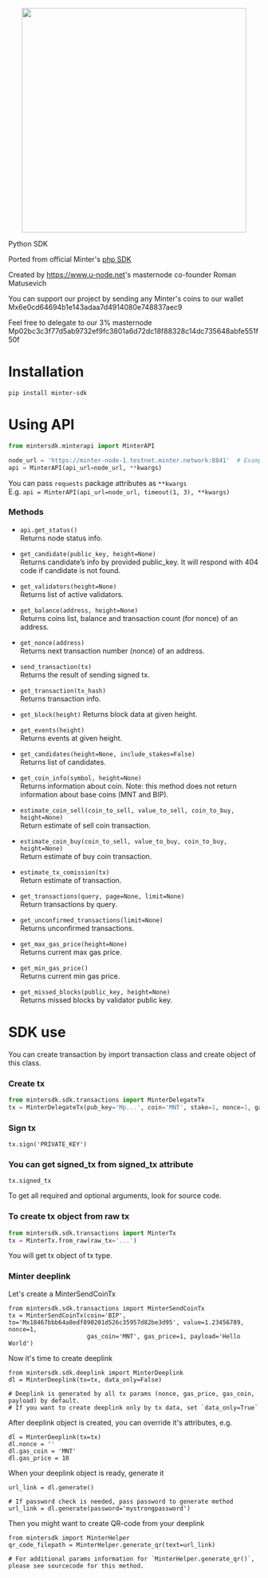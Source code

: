 <p align="center" background="black"><img src="un_top.svg" width="450"></p>

<p align="center">
</p>

Python SDK

Ported from official Minter's <a href="https://github.com/MinterTeam/minter-php-sdk">php SDK</a>

Created by <a href="https://www.u-node.net">https://www.u-node.net</a>'s masternode co-founder Roman Matusevich 

You can support our project by sending any Minter's coins to our wallet Mx6e0cd64694b1e143adaa7d4914080e748837aec9

Feel free to delegate to our 3% masternode Mp02bc3c3f77d5ab9732ef9fc3801a6d72dc18f88328c14dc735648abfe551f50f


# Installation
`pip install minter-sdk`


# Using API
```python
from mintersdk.minterapi import MinterAPI

node_url = 'https://minter-node-1.testnet.minter.network:8841'  # Example of a node url
api = MinterAPI(api_url=node_url, **kwargs)
```
You can pass `requests` package attributes as `**kwargs`  
E.g. `api = MinterAPI(api_url=node_url, timeout(1, 3), **kwargs)`

### Methods
- `api.get_status()`  
  Returns node status info.
  
- `get_candidate(public_key, height=None)`  
  Returns candidate’s info by provided public_key. It will respond with 404 code if candidate is not found.
  
- `get_validators(height=None)`  
  Returns list of active validators.
  
- `get_balance(address, height=None)`  
  Returns coins list, balance and transaction count (for nonce) of an address.
  
- `get_nonce(address)`  
  Returns next transaction number (nonce) of an address.
  
- `send_transaction(tx)`  
  Returns the result of sending signed tx.
  
- `get_transaction(tx_hash)`  
  Returns transaction info.
  
- `get_block(height)`
  Returns block data at given height.
  
- `get_events(height)`  
  Returns events at given height.
  
- `get_candidates(height=None, include_stakes=False)`  
  Returns list of candidates.
  
- `get_coin_info(symbol, height=None)`  
  Returns information about coin. Note: this method does not return information about base coins (MNT and BIP).
  
- `estimate_coin_sell(coin_to_sell, value_to_sell, coin_to_buy, height=None)`  
  Return estimate of sell coin transaction.
  
- `estimate_coin_buy(coin_to_sell, value_to_buy, coin_to_buy, height=None)`  
  Return estimate of buy coin transaction.
  
- `estimate_tx_comission(tx)`  
  Return estimate of transaction.
  
- `get_transactions(query, page=None, limit=None)`  
  Return transactions by query.
  
- `get_unconfirmed_transactions(limit=None)`  
  Returns unconfirmed transactions.
  
- `get_max_gas_price(height=None)`  
  Returns current max gas price.
  
- `get_min_gas_price()`  
  Returns current min gas price.
  
- `get_missed_blocks(public_key, height=None)`  
  Returns missed blocks by validator public key.



# SDK use

You can create transaction by import transaction class and create object of this class.

### Create tx

```python
from mintersdk.sdk.transactions import MinterDelegateTx
tx = MinterDelegateTx(pub_key='Mp...', coin='MNT', stake=1, nonce=1, gas_coin='MNT')
```

### Sign tx

``
tx.sign('PRIVATE_KEY')
``

### You can get signed_tx from signed_tx attribute

``
tx.signed_tx
``

To get all required and optional arguments, look for source code.

### To create tx object from raw tx

```python
from mintersdk.sdk.transactions import MinterTx
tx = MinterTx.from_raw(raw_tx='...')
```
You will get tx object of tx type.


### Minter deeplink
Let's create a MinterSendCoinTx
```
from mintersdk.sdk.transactions import MinterSendCoinTx
tx = MinterSendCoinTx(coin='BIP', to='Mx18467bbb64a8edf890201d526c35957d82be3d95', value=1.23456789, nonce=1,
                      gas_coin='MNT', gas_price=1, payload='Hello World')
```

Now it's time to create deeplink
```
from mintersdk.sdk.deeplink import MinterDeeplink
dl = MinterDeeplink(tx=tx, data_only=False)

# Deeplink is generated by all tx params (nonce, gas_price, gas_coin, payload) by default.
# If you want to create deeplink only by tx data, set `data_only=True`
```

After deeplink object is created, you can override it's attributes, e.g.
```
dl = MinterDeeplink(tx=tx)
dl.nonce = ''
dl.gas_coin = 'MNT'
dl.gas_price = 10
```

When your deeplink object is ready, generate it
```
url_link = dl.generate()

# If password check is needed, pass password to generate method
url_link = dl.generate(password='mystrongpassword')
```

Then you might want to create QR-code from your deeplink
```
from mintersdk import MinterHelper
qr_code_filepath = MinterHelper.generate_qr(text=url_link)

# For additional params information for `MinterHelper.generate_qr()`, please see sourcecode for this method.
```
